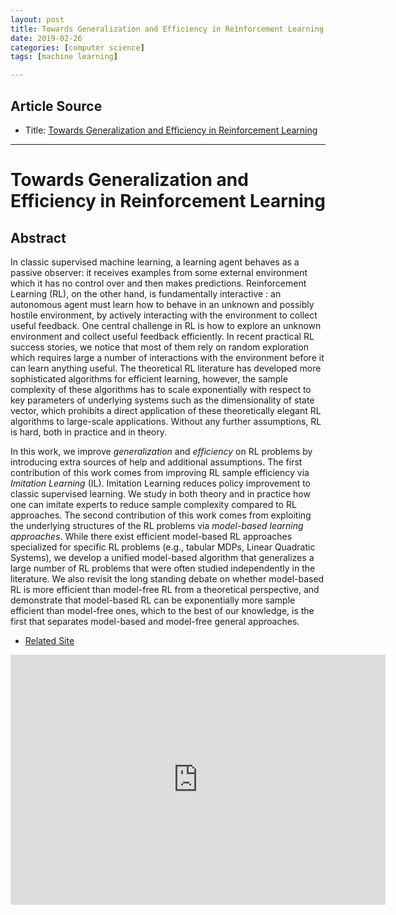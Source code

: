 ```yaml
---
layout: post
title: Towards Generalization and Efficiency in Reinforcement Learning
date: 2019-02-26
categories: [computer science]
tags: [machine learning]

---
```


## Article Source
* Title: [Towards Generalization and Efficiency in Reinforcement Learning](https://www.youtube.com/watch?v=W62AB6oVhk4)

---


Towards Generalization and Efficiency in Reinforcement Learning
=====

## Abstract

In classic supervised machine learning, a learning agent behaves as a passive observer: it receives examples from some external environment which it has no control over and then makes predictions. Reinforcement Learning (RL), on the other hand, is fundamentally interactive : an autonomous agent must learn how to behave in an unknown and possibly hostile environment, by actively interacting with the environment to collect useful feedback. One central challenge in RL is how to explore an unknown environment and collect useful feedback efficiently. In recent practical RL success stories, we notice that most of them rely on random exploration which requires large a number of interactions with the environment before it can learn anything useful. The theoretical RL literature has developed more sophisticated algorithms for efficient learning, however, the sample complexity of these algorithms has to scale exponentially with respect to key parameters of underlying systems such as the dimensionality of state vector, which prohibits a direct application of these theoretically elegant RL algorithms to large-scale applications. Without any further assumptions, RL is hard, both in practice and in theory.

In this work, we improve *generalization* and *efficiency* on RL problems by introducing extra sources of help and additional assumptions. The first contribution of this work comes from improving RL sample efficiency via *Imitation Learning* (IL). Imitation Learning reduces policy improvement to classic supervised learning. We study in both theory and in practice how one can imitate experts to reduce sample complexity compared to RL approaches. The second contribution of this work comes from exploiting the underlying structures of the RL problems via *model-based learning approaches*. While there exist efficient model-based RL approaches specialized for specific RL problems (e.g., tabular MDPs, Linear Quadratic Systems), we develop a unified model-based algorithm that generalizes a large number of RL problems that were often studied independently in the literature. We also revisit the long standing debate on whether model-based RL is more efficient than model-free RL from a theoretical perspective, and demonstrate that model-based RL can be exponentially more sample efficient than model-free ones, which to the best of our knowledge, is the first that separates model-based and model-free general approaches.


* [Related Site](https://www.youtube.com/redirect?redir_token=YkXD-Ew2x23FAJAolLQnHLpYCCt8MTU1MTIwODA1NEAxNTUxMTIxNjU0&q=https%3A%2F%2Fwww.microsoft.com%2Fen-us%2Fresearch%2Fvideo%2Ftowards-generalization-and-efficiency-in-reinforcement-learning%2F&event=video_description&v=W62AB6oVhk4)

<iframe width="600" height="400" src="https://www.youtube.com/embed/W62AB6oVhk4" frameborder="0" allow="accelerometer; autoplay; encrypted-media; gyroscope; picture-in-picture" allowfullscreen></iframe>

